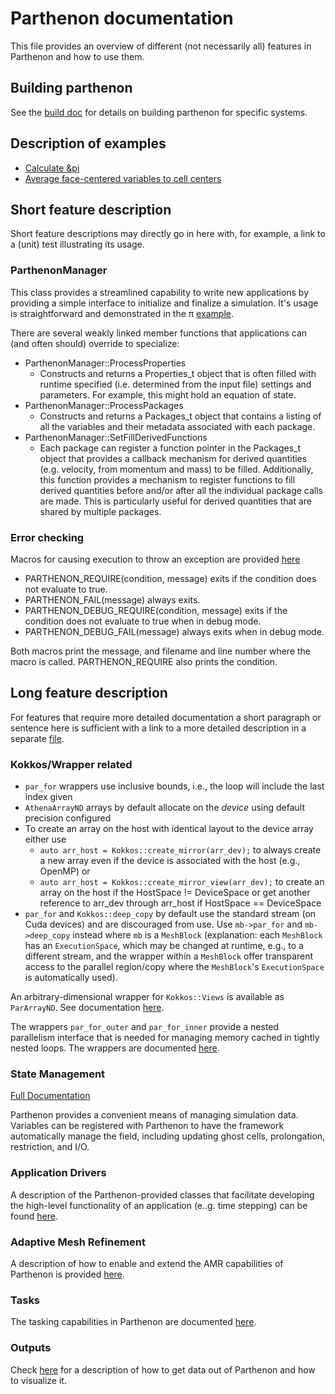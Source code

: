 # Parthenon documentation

This file provides an overview of different (not necessarily all) features in Parthenon
and how to use them.

## Building parthenon

See the [build doc](building.md) for details on building parthenon for specific systems.

## Description of examples

- [Calculate &pi](../example/calculate_pi)
- [Average face-centered variables to cell centers](../example/face_fields)

## Short feature description

Short feature descriptions may directly go in here with, for example, a link to a (unit)
test illustrating its usage.

### ParthenonManager

This class provides a streamlined capability to write new applications by providing a simple interface to initialize and finalize a simulation.  It's usage is straightforward and demonstrated in the &pi; [example](../example/calculate_pi/calculate_pi.cpp).

There are several weakly linked member functions that applications can (and often should) override to specialize:
* ParthenonManager::ProcessProperties
  * Constructs and returns a Properties_t object that is often filled with runtime specified (i.e. determined from the input file) settings and parameters.  For example, this might hold an equation of state.
* ParthenonManager::ProcessPackages
  * Constructs and returns a Packages_t object that contains a listing of all the variables and their metadata associated with each package.
* ParthenonManager::SetFillDerivedFunctions
  * Each package can register a function pointer in the Packages_t object that provides a callback mechanism for derived quantities (e.g. velocity, from momentum and mass) to be filled.  Additionally, this function provides a mechanism to register functions to fill derived quantities before and/or after all the individual package calls are made.  This is particularly useful for derived quantities that are shared by multiple packages.

### Error checking

Macros for causing execution to throw an exception are provided [here](../src/utils/error_checking.hpp)
* PARTHENON_REQUIRE(condition, message) exits if the condition does not evaluate to true.
* PARTHENON_FAIL(message) always exits.
* PARTHENON_DEBUG_REQUIRE(condition, message) exits if the condition does not evaluate to true when in debug mode.
* PARTHENON_DEBUG_FAIL(message) always exits when in debug mode.

Both macros print the message, and filename and line number where the macro is called. PARTHENON_REQUIRE also prints the condition.


## Long feature description

For features that require more detailed documentation a short paragraph or sentence here
is sufficient with a link to a more detailed description in a separate [file](feature.md).

### Kokkos/Wrapper related

- `par_for` wrappers use inclusive bounds, i.e., the loop will include the last index given
- `AthenaArrayND` arrays by default allocate on the *device* using default precision configured
- To create an array on the host with identical layout to the device array either use
  - `auto arr_host = Kokkos::create_mirror(arr_dev);` to always create a new array even if the device is associated with the host (e.g., OpenMP) or
  - `auto arr_host = Kokkos::create_mirror_view(arr_dev);` to create an array on the host if the HostSpace != DeviceSpace or get another reference to arr_dev through arr_host if HostSpace == DeviceSpace
- `par_for` and `Kokkos::deep_copy` by default use the standard stream (on Cuda devices) and are discouraged from use. Use `mb->par_for` and `mb->deep_copy` instead where `mb` is a `MeshBlock` (explanation: each `MeshBlock` has an `ExecutionSpace`, which may be changed at runtime, e.g., to a different stream, and the wrapper within a `MeshBlock` offer transparent access to the parallel region/copy where the `MeshBlock`'s `ExecutionSpace` is automatically used).

An arbitrary-dimensional wrapper for `Kokkos::Views` is available as
`ParArrayND`. See documentation [here](parthenon_arrays.md).

The wrappers `par_for_outer` and `par_for_inner` provide a nested parallelism interface that is needed for managing memory cached in tightly nested loops. The wrappers are documented [here](nested_par_for.md).

### State Management
[Full Documentation](interface/state.md)

Parthenon provides a convenient means of managing simulation data. Variables can be registered
with Parthenon to have the framework automatically manage the field, including
updating ghost cells, prolongation, restriction, and I/O.

### Application Drivers

A description of the Parthenon-provided classes that facilitate developing the high-level functionality of an application (e..g. time stepping) can be found [here](driver.md).

### Adaptive Mesh Refinement

A description of how to enable and extend the AMR capabilities of Parthenon is provided [here](amr.md).

### Tasks

The tasking capabilities in Parthenon are documented [here](tasks.md).

### Outputs

Check [here](outputs.md) for a description of how to get data out of Parthenon and how to visualize it.

